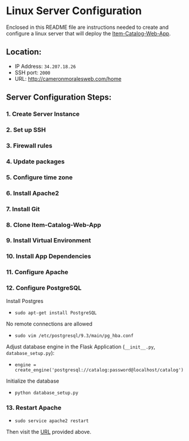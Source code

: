 # Linux Server Configuration
Enclosed in this README file are instructions needed to create and configure a linux server that will deploy the [Item-Catalog-Web-App](https://github.com/Camm66/Item-Catalog-Web-App).
## Location:
* IP Address: `34.207.18.26`
* SSH port: `2000`
* URL: http://cameronmoralesweb.com/home

## Server Configuration Steps:
### 1. Create Server Instance
### 2. Set up SSH
### 3. Firewall rules
### 4. Update packages
### 5. Configure time zone
### 6. Install Apache2
### 7. Install Git
### 8. Clone Item-Catalog-Web-App
### 9. Install Virtual Environment
### 10. Install App Dependencies
### 11. Configure Apache
### 12. Configure PostgreSQL
Install Postgres
  * `sudo apt-get install PostgreSQL`
 
No remote connections are allowed
  * `sudo vim /etc/postgresql/9.3/main/pg_hba.conf`

Adjust database engine in the Flask Application (`__init__.py`, `database_setup.py`):
* `engine = create_engine('postgresql://catalog:password@localhost/catalog')`

Initialize the database
 * `python database_setup.py`

### 13. Restart Apache
* `sudo service apache2 restart`

Then visit the [URL](cameronmoralesweb.com) provided above.
